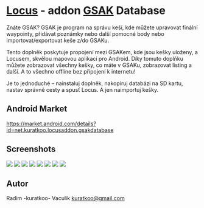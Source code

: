 # [Locus](http://www.locusmap.eu/) - addon [GSAK](http://gsak.net) Database

Znáte GSAK? GSAK je program na správu keší, kde můžete upravovat finální waypointy, přidávat poznámky nebo další pomocné body nebo importovat/exportovat keše z/do GSAKu.

Tento doplněk poskytuje propojení mezi GSAKem, kde jsou kešky uloženy, a Locusem, skvělou mapovou aplikací pro Android. Díky tomuto doplňku můžete zobrazovat všechny kešky, co máte v GSAKu, zobrazovat listing a další. A to všechno offline bez připojení k internetu!

Je to jednoduché – nainstaluj doplněk, nakopíruj databázi na SD kartu, nastav správně cesty a spusť Locus. A jen naimportuj kešky.

## Android Market

https://market.android.com/details?id=net.kuratkoo.locusaddon.gsakdatabase

## Screenshots
[![](http://i.imgur.com/wDRbp.png)](http://i.imgur.com/RhLMs.png)
[![](http://i.imgur.com/20iA6.png)](http://i.imgur.com/f1PU6.png)
[![](http://i.imgur.com/HY2G7.png)](http://i.imgur.com/gRxiW.png)
[![](http://i.imgur.com/7vNe9.png)](http://i.imgur.com/eyppO.png)
[![](http://i.imgur.com/fzfBA.png)](http://i.imgur.com/gq5g8.png)
[![](http://i.imgur.com/SoELb.png)](http://i.imgur.com/T69go.png)
[![](http://i.imgur.com/GPT0L.png)](http://i.imgur.com/yquTP.png)
[![](http://i.imgur.com/MGaZZ.png)](http://i.imgur.com/QRD46.png)

## Autor

Radim -kuratkoo- Vaculik kuratkoo@gmail.com